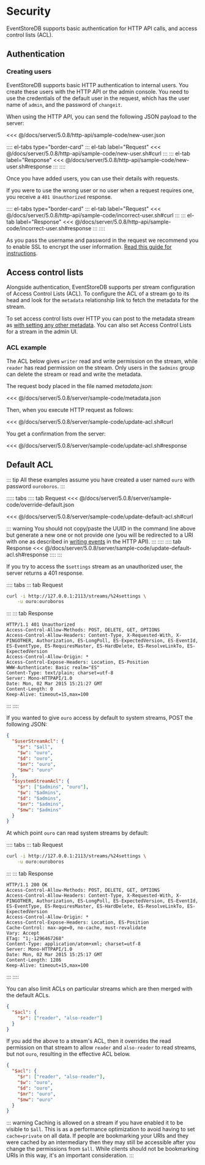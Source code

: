 # Security

EventStoreDB supports basic authentication for HTTP API calls, and access control lists (ACL).

## Authentication

### Creating users

EventStoreDB supports basic HTTP authentication to internal users. You create these users with the HTTP API or the admin console. You need to use the credentials of the default user in the request, which has the user name of `admin`, and the password of `changeit`.

When using the HTTP API, you can send the following JSON payload to the server:

<<< @/docs/server/5.0.8/http-api/sample-code/new-user.json

:::: el-tabs type="border-card"
::: el-tab label="Request"
<<< @/docs/server/5.0.8/http-api/sample-code/new-user.sh#curl
:::
::: el-tab label="Response"
<<< @/docs/server/5.0.8/http-api/sample-code/new-user.sh#response
:::
::::

Once you have added users, you can use their details with requests.

If you were to use the wrong user or no user when a request requires one, you receive a `401 Unauthorized` response.

:::: el-tabs type="border-card"
::: el-tab label="Request"
<<< @/docs/server/5.0.8/http-api/sample-code/incorrect-user.sh#curl
:::
::: el-tab label="Response"
<<< @/docs/server/5.0.8/http-api/sample-code/incorrect-user.sh#response
:::
::::

As you pass the username and password in the request we recommend you to enable SSL to encrypt the user information. [Read this guide for instructions](/docs/server/5.0.8/server/setting-up-ssl.md).

## Access control lists

Alongside authentication, EventStoreDB supports per stream configuration of Access Control Lists (ACL). To configure the ACL of a stream go to its head and look for the `metadata` relationship link to fetch the metadata for the stream.

To set access control lists over HTTP you can post to the metadata stream as [with setting any other metadata](stream-metadata.md). You can also set Access Control Lists for a stream in the admin UI.

### ACL example


The ACL below gives `writer` read and write permission on the stream, while `reader` has read permission on the stream. Only users in the `$admins` group can delete the stream or read and write the metadata.

The request body placed in the file named _metadata.json_:

<<< @/docs/server/5.0.8/server/sample-code/metadata.json

Then, when you execute HTTP request as follows:

<<< @/docs/server/5.0.8/server/sample-code/update-acl.sh#curl

You get a confirmation from the server:

<<< @/docs/server/5.0.8/server/sample-code/update-acl.sh#response

## Default ACL

::: tip
All these examples assume you have created a user named `ouro` with password `ouroboros`.
:::

::::: tabs
:::: tab Request
<<< @/docs/server/5.0.8/server/sample-code/override-default.json

<<< @/docs/server/5.0.8/server/sample-code/update-default-acl.sh#curl

::: warning
You should not copy/paste the UUID in the command line above but generate a new one or not provide one (you will be redirected to a URI with one as described in [writing events](../http-api/writing-events.md#writing-a-single-event) in the HTTP API).
:::
::::
:::: tab Response
<<< @/docs/server/5.0.8/server/sample-code/update-default-acl.sh#response
::::
:::

If you try to access the `$settings` stream as an unauthorized user, the server returns a 401 response.

:::: tabs
::: tab Request

```bash
curl -i http://127.0.0.1:2113/streams/%24settings \
    -u ouro:ouroboros
```

:::
::: tab Response

```http
HTTP/1.1 401 Unauthorized
Access-Control-Allow-Methods: POST, DELETE, GET, OPTIONS
Access-Control-Allow-Headers: Content-Type, X-Requested-With, X-PINGOTHER, Authorization, ES-LongPoll, ES-ExpectedVersion, ES-EventId, ES-EventType, ES-RequiresMaster, ES-HardDelete, ES-ResolveLinkTo, ES-ExpectedVersion
Access-Control-Allow-Origin: *
Access-Control-Expose-Headers: Location, ES-Position
WWW-Authenticate: Basic realm="ES"
Content-Type: text/plain; charset=utf-8
Server: Mono-HTTPAPI/1.0
Date: Mon, 02 Mar 2015 15:21:27 GMT
Content-Length: 0
Keep-Alive: timeout=15,max=100
```

:::
::::

If you wanted to give `ouro` access by default to system streams, POST the following JSON:

```json
{
  "$userStreamAcl": {
    "$r": "$all",
    "$w": "ouro",
    "$d": "ouro",
    "$mr": "ouro",
    "$mw": "ouro"
  },
  "$systemStreamAcl": {
    "$r": ["$admins", "ouro"],
    "$w": "$admins",
    "$d": "$admins",
    "$mr": "$admins",
    "$mw": "$admins"
  }
}
```

At which point `ouro` can read system streams by default:

:::: tabs
::: tab Request

```bash
curl -i http://127.0.0.1:2113/streams/%24settings \
    -u ouro:ouroboros
```

:::
::: tab Response

```http
HTTP/1.1 200 OK
Access-Control-Allow-Methods: POST, DELETE, GET, OPTIONS
Access-Control-Allow-Headers: Content-Type, X-Requested-With, X-PINGOTHER, Authorization, ES-LongPoll, ES-ExpectedVersion, ES-EventId, ES-EventType, ES-RequiresMaster, ES-HardDelete, ES-ResolveLinkTo, ES-ExpectedVersion
Access-Control-Allow-Origin: *
Access-Control-Expose-Headers: Location, ES-Position
Cache-Control: max-age=0, no-cache, must-revalidate
Vary: Accept
ETag: "1;-1296467268"
Content-Type: application/atom+xml; charset=utf-8
Server: Mono-HTTPAPI/1.0
Date: Mon, 02 Mar 2015 15:25:17 GMT
Content-Length: 1286
Keep-Alive: timeout=15,max=100
```

:::
::::

You can also limit ACLs on particular streams which are then merged with the default ACLs.

```json
{
  "$acl": {
    "$r": ["reader", "also-reader"]
  }
}
```

If you add the above to a stream's ACL, then it overrides the read permission on that stream to allow `reader` and `also-reader` to read streams, but not `ouro`, resulting in the effective ACL below.

```json
{
  "$acl": {
    "$r": ["reader", "also-reader"],
    "$w": "ouro",
    "$d": "ouro",
    "$mr": "ouro",
    "$mw": "ouro"
  }
}
```

::: warning
Caching is allowed on a stream if you have enabled it to be visible to `$all`. This is as a performance optimization to avoid having to set `cache=private` on all data. If people are bookmarking your URIs and they were cached by an intermediary then they may still be accessible after you change the permissions from `$all`. While clients should not be bookmarking URIs in this way, it's an important consideration.
:::
